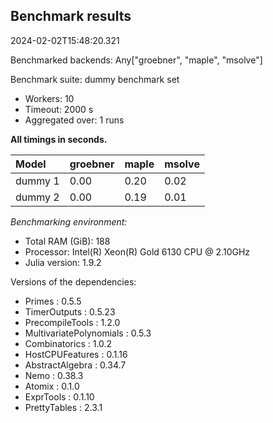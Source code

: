 ## Benchmark results

2024-02-02T15:48:20.321

Benchmarked backends: Any["groebner", "maple", "msolve"]

Benchmark suite: dummy benchmark set

- Workers: 10
- Timeout: 2000 s
- Aggregated over: 1 runs

**All timings in seconds.**

|Model|groebner|maple|msolve|
|:----|---|---|---|
|dummy 1|0.00|0.20|0.02|
|dummy 2|0.00|0.19|0.01|

*Benchmarking environment:*

* Total RAM (GiB): 188
* Processor: Intel(R) Xeon(R) Gold 6130 CPU @ 2.10GHz
* Julia version: 1.9.2

Versions of the dependencies:

* Primes : 0.5.5
* TimerOutputs : 0.5.23
* PrecompileTools : 1.2.0
* MultivariatePolynomials : 0.5.3
* Combinatorics : 1.0.2
* HostCPUFeatures : 0.1.16
* AbstractAlgebra : 0.34.7
* Nemo : 0.38.3
* Atomix : 0.1.0
* ExprTools : 0.1.10
* PrettyTables : 2.3.1
